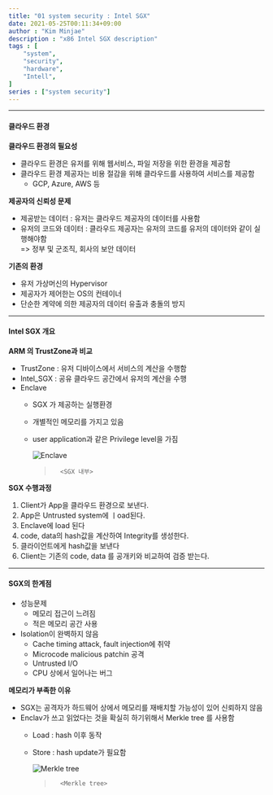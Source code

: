```yaml
---
title: "01 system security : Intel SGX"
date: 2021-05-25T00:11:34+09:00
author : "Kim Minjae"
description : "x86 Intel SGX description"
tags : [
    "system",
    "security",
    "hardware",
    "Intell",
]
series : ["system security"]
---
```


---

#### **클라우드 환경**
>
**클라우드 환경의 필요성**   
- 클라우드 환경은 유저를 위해 웹서비스, 파일 저장을 위한 환경을 제공함   
- 클라우드 환경 제공자는 비용 절감을 위해 클라우드를 사용하여 서비스를 제공함   
  - GCP, Azure, AWS 등

**제공자의 신뢰성 문제**   
- 제공받는 데이터 : 유저는 클라우드 제공자의 데이터를 사용함
- 유저의 코드와 데이터 : 클라우드 제공자는 유저의 코드를 유저의 데이터와 같이 실행해야함   
=> 정부 및 군조직, 회사의 보안 데이터

**기존의 환경**   
- 유저 가상머신의 Hypervisor
- 제공자가 제어한는 OS의 컨테이너
- 단순한 계약에 의한 제공자의 데이터 유출과 충돌의 방지
---
#### **Intel SGX 개요**   
>
**ARM 의 TrustZone과 비교**   
- TrustZone : 유저 디바이스에서 서비스의 계산을 수행함   
- Intel_SGX : 공유 클라우드 공간에서 유저의 계산을 수행
- Enclave
  - SGX 가 제공하는 실행환경
  - 개별적인 메모리를 가지고 있음
  - user application과 같은 Privilege level을 가짐


    ![Enclave](/img/SGX_01.jpg)
    >       <SGX 내부>

**SGX 수행과정**   
1. Client가 App을 클라우드 환경으로 보낸다.
2. App은 Untrusted system에 ㅣoad된다.
3. Enclave에 load 된다
4. code, data의 hash값을 계산하여 Integrity를 생성한다.
5. 클라이언트에게 hash값을 보낸다
6. Client는 기존의 code, data 를 공개키와 비교하여 검증 받는다.   

---

#### **SGX의 한계점**   

- 성능문제
  - 메모리 접근이 느려짐
  - 적은 메모리 공간 사용
- Isolation이 완벽하지 않음
  - Cache timing attack, fault injection에 취약
  - Microcode malicious patchin 공격
  - Untrusted I/O
  - CPU 상에서 일어나는 버그

**메모리가 부족한 이유**   

- SGX는 공격자가 하드웨어 상에서 메모리를 재배치할 가능성이 있어 신뢰하지 않음
- Enclav가 쓰고 읽었다는 것을 확실히 하기위해서 Merkle tree 를 사용함
  - Load : hash 이후 동작
  - Store : hash update가 필요함

    ![Merkle tree](/img/SGX_02.jpg)
    >       <Merkle tree>

